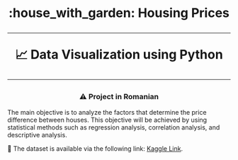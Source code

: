 <h1 align="center">
     :house_with_garden: Housing Prices
      <br />
      <hr />
     📈 Data Visualization using Python
      <br />
      <hr />
</h1>
<h3 align="center">⚠️ Project in Romanian</h3>

<p>The main objective is to analyze the factors that determine the price difference between houses. This objective will be achieved by using statistical methods such as regression analysis, correlation analysis, and descriptive analysis.</p>
<p>📍 The dataset is available via the following link: <a href="https://www.kaggle.com/datasets/yasserh/housing-prices-dataset">Kaggle Link</a>.
